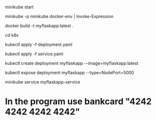 minikube start

minikube -p minikube docker-env | Invoke-Expression

docker build -t myflaskapp:latest . 

cd k8s 

kubectl apply -f deployment.yaml

kubectl apply -f service.yaml

kubectl create deployment myflaskapp --image=myflaskapp:latest

kubectl expose deployment myflaskapp --type=NodePort=5000

minikube service myflaskapp-service

# In the program use bankcard "4242 4242 4242 4242"